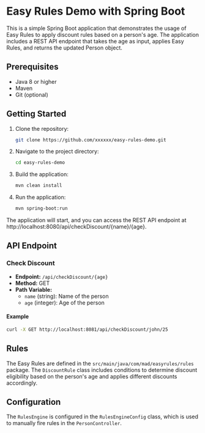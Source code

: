 # Easy Rules Demo with Spring Boot

This is a simple Spring Boot application that demonstrates the usage of Easy Rules to apply discount rules based on a
person's age. The application includes a REST API endpoint that takes the age as input, applies Easy Rules, and returns
the updated Person object.

## Prerequisites

- Java 8 or higher
- Maven
- Git (optional)

## Getting Started

1. Clone the repository:

    ```bash
    git clone https://github.com/xxxxxx/easy-rules-demo.git
    ```

2. Navigate to the project directory:

    ```bash
    cd easy-rules-demo
    ```

3. Build the application:

    ```bash
    mvn clean install
    ```

4. Run the application:

    ```bash
    mvn spring-boot:run
    ```

The application will start, and you can access the REST API endpoint
at http://localhost:8080/api/checkDiscount/{name}/{age}.

## API Endpoint

### Check Discount

- **Endpoint:** `/api/checkDiscount/{age}`
- **Method:** GET
- **Path Variable:**
    - `name` (string): Name of the person
    - `age` (integer): Age of the person

#### Example

```bash
curl -X GET http://localhost:8081/api/checkDiscount/john/25
```

## Rules

The Easy Rules are defined in the `src/main/java/com/mad/easyrules/rules` package.
The `DiscountRule` class includes conditions to determine discount eligibility based on the person's age and applies
different discounts accordingly.

## Configuration

The `RulesEngine` is configured in the `RulesEngineConfig` class, which is used to manually fire rules in
the `PersonController`.